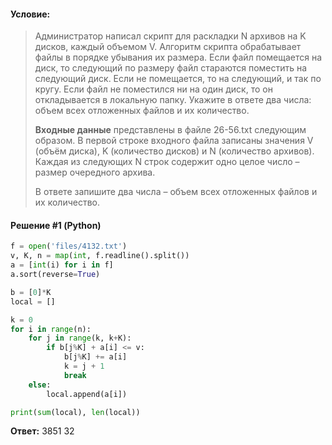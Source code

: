#### Условие:

> Администратор написал скрипт для раскладки N архивов на K дисков, каждый объемом V. Алгоритм скрипта обрабатывает файлы в порядке убывания их размера. Если файл помещается на диск, то следующий по размеру файл стараются поместить на следующий диск. Если не помещается, то на следующий, и так по кругу. Если файл не поместился ни на один диск, то он откладывается в локальную папку. Укажите в ответе два числа: объем всех отложенных файлов и их количество.
> 
> **Входные данные** представлены в файле 26-56.txt следующим образом. В первой строке входного файла записаны значения V (объём диска), K (количество дисков) и N (количество архивов). Каждая из следующих N строк содержит одно целое число – размер очередного архива.
> 
> В ответе запишите два числа – объем всех отложенных файлов и их количество.

#### Решение #1 (Python)
```python
f = open('files/4132.txt')
v, K, n = map(int, f.readline().split())
a = [int(i) for i in f]
a.sort(reverse=True)

b = [0]*K
local = []

k = 0
for i in range(n):
    for j in range(k, k+K):
        if b[j%K] + a[i] <= v:
            b[j%K] += a[i]
            k = j + 1
            break
    else:
        local.append(a[i])

print(sum(local), len(local))
```

**Ответ:** 3851 32
